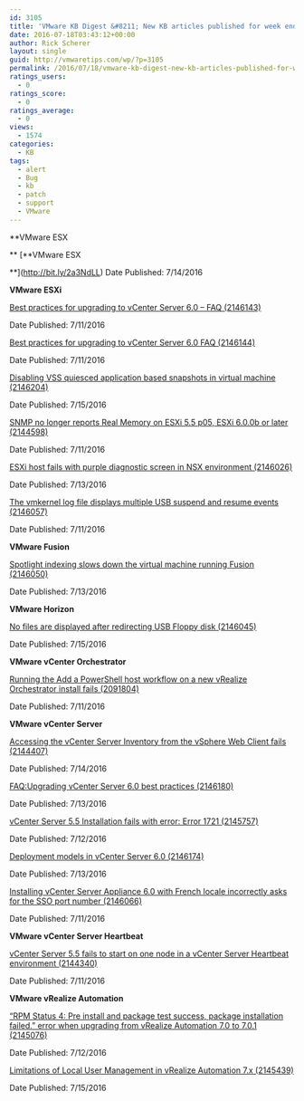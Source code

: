 ```yaml
---
id: 3105
title: 'VMware KB Digest &#8211; New KB articles published for week ending 07/16/16'
date: 2016-07-18T03:43:12+00:00
author: Rick Scherer
layout: single
guid: http://vmwaretips.com/wp/?p=3105
permalink: /2016/07/18/vmware-kb-digest-new-kb-articles-published-for-week-ending-071616/
ratings_users:
  - 0
ratings_score:
  - 0
ratings_average:
  - 0
views:
  - 1574
categories:
  - KB
tags:
  - alert
  - Bug
  - kb
  - patch
  - support
  - VMware
---
```

**VMware ESX
  
** [**VMware ESX
  
**](http://bit.ly/2a3NdLL) Date Published: 7/14/2016

**VMware ESXi**
  
[Best practices for upgrading to vCenter Server 6.0 – FAQ (2146143)](http://bit.ly/2a2oAfq)
  
Date Published: 7/11/2016
  
[Best practices for upgrading to vCenter Server 6.0 FAQ (2146144)](http://bit.ly/2a3N9f1)
  
Date Published: 7/11/2016
  
[Disabling VSS quiesced application based snapshots in virtual machine (2146204)](http://bit.ly/2a2oF2U)
  
Date Published: 7/15/2016
  
[SNMP no longer reports Real Memory on ESXi 5.5 p05, ESXi 6.0.0b or later (2144598)](http://bit.ly/2a3NzBU)
  
Date Published: 7/11/2016
  
[ESXi host fails with purple diagnostic screen in NSX environment (2146026)](http://bit.ly/2a2oFzL)
  
Date Published: 7/13/2016
  
[The vmkernel log file displays multiple USB suspend and resume events (2146057)](http://bit.ly/2a3NzlG)
  
Date Published: 7/11/2016

**VMware Fusion**
  
[Spotlight indexing slows down the virtual machine running Fusion (2146050)](http://bit.ly/2a2oEfk)
  
Date Published: 7/13/2016

<!--more-->

**VMware Horizon** 
  
[No files are displayed after redirecting USB Floppy disk (2146045)](http://bit.ly/2a3NZbA)
  
Date Published: 7/15/2016

**VMware vCenter Orchestrator**
  
[Running the Add a PowerShell host workflow on a new vRealize Orchestrator install fails (2091804)](http://bit.ly/2a2nFf0)
  
Date Published: 7/11/2016

**VMware vCenter Server**
  
[Accessing the vCenter Server Inventory from the vSphere Web Client fails (2144407)](http://bit.ly/2a3NhuN)
  
Date Published: 7/14/2016
  
[FAQ:Upgrading vCenter Server 6.0 best practices (2146180)](http://bit.ly/2a2okNC)
  
Date Published: 7/13/2016
  
[vCenter Server 5.5 Installation fails with error: Error 1721 (2145757)](http://bit.ly/2a3Noqo)
  
Date Published: 7/12/2016
  
[Deployment models in vCenter Server 6.0 (2146174)](http://bit.ly/2a2oww9)
  
Date Published: 7/13/2016
  
[Installing vCenter Server Appliance 6.0 with French locale incorrectly asks for the SSO port number (2146066)](http://bit.ly/2a3N8Yz)
  
Date Published: 7/11/2016

**VMware vCenter Server Heartbeat** 
  
[vCenter Server 5.5 fails to start on one node in a vCenter Server Heartbeat environment (2144340)](http://bit.ly/2a2oqEP)
  
Date Published: 7/11/2016

**VMware vRealize Automation**
  
[“RPM Status 4: Pre install and package test success, package installation failed.” error when upgrading from vRealize Automation 7.0 to 7.0.1 (2145076)](http://bit.ly/2a3NdLC)
  
Date Published: 7/12/2016
  
[Limitations of Local User Management in vRealize Automation 7.x (2145439)](http://bit.ly/2a2oBQw)
  
Date Published: 7/15/2016